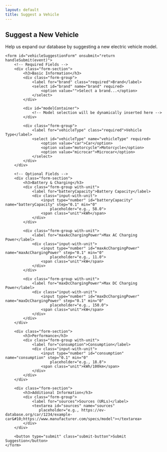 ```yaml
---
layout: default
title: Suggest a Vehicle
---
```


<div class="suggestion-container">
    <h2>Suggest a New Vehicle</h2>
    <p>Help us expand our database by suggesting a new electric vehicle model.</p>
    
    <form id="vehicleSuggestionForm" onsubmit="return handleSubmit(event)">
        <!-- Required Fields -->
        <div class="form-section">
            <h3>Basic Information</h3>
            <div class="form-group">
                <label for="brand" class="required">Brand</label>
                <select id="brand" name="brand" required>
                    <option value="">Select a brand...</option>
                </select>
            </div>
            
            <div id="modelContainer">
                <!-- Model selection will be dynamically inserted here -->
            </div>
            
            <div class="form-group">
                <label for="vehicleType" class="required">Vehicle Type</label>
                <select id="vehicleType" name="vehicleType" required>
                    <option value="car">Car</option>
                    <option value="motorcycle">Motorcycle</option>
                    <option value="microcar">Microcar</option>
                </select>
            </div>
        </div>

        <!-- Optional Fields -->
        <div class="form-section">
            <h3>Battery & Charging</h3>
            <div class="form-group with-unit">
                <label for="batteryCapacity">Battery Capacity</label>
                <div class="input-with-unit">
                    <input type="number" id="batteryCapacity" name="batteryCapacity" step="0.1" min="0"
                        placeholder="e.g., 58.0">
                    <span class="unit">kWh</span>
                </div>
            </div>
            
            <div class="form-group with-unit">
                <label for="maxAcChargingPower">Max AC Charging Power</label>
                <div class="input-with-unit">
                    <input type="number" id="maxAcChargingPower" name="maxAcChargingPower" step="0.1" min="0"
                        placeholder="e.g., 11.0">
                    <span class="unit">kW</span>
                </div>
            </div>
            
            <div class="form-group with-unit">
                <label for="maxDcChargingPower">Max DC Charging Power</label>
                <div class="input-with-unit">
                    <input type="number" id="maxDcChargingPower" name="maxDcChargingPower" step="0.1" min="0"
                        placeholder="e.g., 150.0">
                    <span class="unit">kW</span>
                </div>
            </div>
        </div>

        <div class="form-section">
            <h3>Performance</h3>
            <div class="form-group with-unit">
                <label for="consumption">Consumption</label>
                <div class="input-with-unit">
                    <input type="number" id="consumption" name="consumption" step="0.1" min="0"
                        placeholder="e.g., 18.8">
                    <span class="unit">kWh/100km</span>
                </div>
            </div>
        </div>

        <div class="form-section">
            <h3>Additional Information</h3>
            <div class="form-group">
                <label for="sources">Sources (URLs)</label>
                <textarea id="sources" name="sources" 
                   placeholder="e.g., https://ev-database.org/car/1234/example-car&#10;https://www.manufacturer.com/specs/model"></textarea>
            </div>
        </div>

        <button type="submit" class="submit-button">Submit Suggestion</button>
    </form>
</div>

<link rel="stylesheet" href="/assets/css/suggest.css">
<script src="/assets/js/suggest.js"></script> 